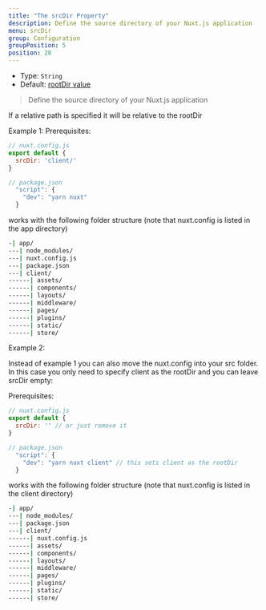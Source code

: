 ```yaml
---
title: "The srcDir Property"
description: Define the source directory of your Nuxt.js application
menu: srcDir
group: Configuration
groupPosition: 5
position: 28
---
```


- Type: `String`
- Default: [rootDir value](/api/configuration-rootdir)

> Define the source directory of your Nuxt.js application

If a relative path is specified it will be relative to the rootDir

Example 1:
Prerequisites:

```js
// nuxt.config.js
export default {
  srcDir: 'client/'
}

// package.json
  "script": {
    "dev": "yarn nuxt"
  }
```

works with the following folder structure (note that nuxt.config is listed in the app directory)

```bash
-| app/
---| node_modules/
---| nuxt.config.js
---| package.json
---| client/
------| assets/
------| components/
------| layouts/
------| middleware/
------| pages/
------| plugins/
------| static/
------| store/
```

Example 2:

Instead of example 1 you can also move the nuxt.config into your src folder. In this case you only need to specify client as the rootDir and you can leave srcDir empty:

Prerequisites:

```js
// nuxt.config.js
export default {
  srcDir: '' // or just remove it
}

// package.json
  "script": {
    "dev": "yarn nuxt client" // this sets client as the rootDir
  }
```

works with the following folder structure (note that nuxt.config is listed in the client directory)

```bash
-| app/
---| node_modules/
---| package.json
---| client/
------| nuxt.config.js
------| assets/
------| components/
------| layouts/
------| middleware/
------| pages/
------| plugins/
------| static/
------| store/
```
